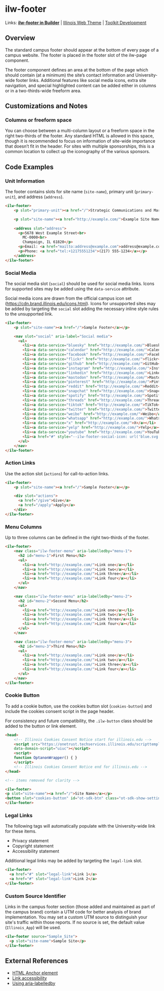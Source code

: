 # ilw-footer

Links: **[ilw-footer in Builder](https://builder3.toolkit.illinois.edu/component/ilw-footer/index.html)** |
[Illinois Web Theme](https://webtheme.illinois.edu/) |
[Toolkit Development](https://github.com/web-illinois/toolkit-management)

## Overview

The standard campus footer should appear at the bottom of every page of a campus website. The footer is placed in the footer slot of the ilw-page component.

The footer component defines an area at the bottom of the page which should contain (at a minimum) the site’s contact information and University-wide footer links. Additional features like social media icons, extra site navigation, and special highlighted content can be added either in columns or in a two-thirds-wide freeform area.

## Customizations and Notes

### Columns or freeform space

You can choose between a multi-column layout or a freeform space in the right two-thirds of the footer.
Any standard HTML is allowed in this space, though it is recommended to focus on information of site-wide importance that doesn’t fit in the header.
For sites with multiple sponsorships, this is a common location to collect up the iconography of the various sponsors.

## Code Examples

### Unit Information

The footer contains slots for site name (`site-name`), primary unit (`primary-unit`), and address (`address`).

```html
<ilw-footer>
    <p slot="primary-unit"><a href="/">Strategic Communications and Marketing</a></p>

    <p slot="site-name"><a href="http://example.com/">Example Site Name</a></p>
    
    <address slot="address">
      <p>5678 West Example Street<br>
        MC-0000<br>
        Champaign, IL 61820</p>
      <p>Email: <a href="mailto:address@example.com">address@example.com</a></p>
      <p>Phone: <a href="tel:+12175551234">(217) 555-1234</a></p>
    </address>
</ilw-footer>
```

### Social Media

The social media slot (`social`) should be used for social media links. Icons for supported sites may be added using the `data-service` attribute.

Social media icons are drawn from the official campus icon set (<https://cdn.brand.illinois.edu/icons.html>).
Icons for unsupported sites may be added by targeting the `social` slot adding the necessary inline style rules to the unsupported link.

```html
<ilw-footer>
    <p slot="site-name"><a href="/">Sample Footer</a></p>

    <nav slot="social" aria-label="Social media">
      <ul>
        <li><a data-service="bluesky" href="http://example.com/">Bluesky</a></li>
        <li><a data-service="calendar" href="http://example.com/">Calendar</a></li>
        <li><a data-service="facebook" href="http://example.com/">Facebook</a></li>
        <li><a data-service="flickr" href="http://example.com/">flickr</a></li>
        <li><a data-service="github" href="http://example.com/">GitHub</a></li>
        <li><a data-service="instagram" href="http://example.com/">Instagram</a></li>
        <li><a data-service="linkedin" href="http://example.com/">LinkedIn</a></li>
        <li><a data-service="mastodon" href="http://example.com/">Mastodon</a></li>
        <li><a data-service="pinterest" href="http://example.com/">Pinterest</a></li>
        <li><a data-service="reddit" href="http://example.com/">Reddit</a></li>
        <li><a data-service="snapchat" href="http://example.com/">Snapchat</a></li>
        <li><a data-service="spotify" href="http://example.com/">Spotify</a></li>
        <li><a data-service="threads" href="http://example.com/">Threads</a></li>
        <li><a data-service="tiktok" href="http://example.com/">TikTok</a></li>
        <li><a data-service="twitter" href="http://example.com/">Twitter</a></li>
        <li><a data-service="weibo" href="http://example.com/">Weibo</a></li>
        <li><a data-service="whatsapp" href="http://example.com/">WhatsApp</a></li>
        <li><a data-service="x" href="http://example.com/">X</a></li>
        <li><a data-service="yelp" href="http://example.com/">Yelp</a></li>
        <li><a data-service="youtube" href="http://example.com/">YouTube</a></li>
        <li><a href="#" style="--ilw-footer-social-icon: url('blue.svg'); --ilw-footer-social-icon-hover: url('orange.svg');">Custom Site</a></li>  
      </ul>
    </nav>
</ilw-footer>
```

### Action Links

Use the action slot (`actions`) for call-to-action links.

```html
<ilw-footer>
    <p slot="site-name"><a href="/">Sample Footer</a></p>

    <div slot="actions">
      <a href="/give">Give</a>
      <a href="/apply">Apply</a>
    </div>
</ilw-footer>
```

### Menu Columns

Up to three columns can be defined in the right two-thirds of the footer.

```html
<ilw-footer>
    <nav class="ilw-footer-menu" aria-labelledby="menu-1">
      <h2 id="menu-1">First Menu</h2>
      <ul>
        <li><a href="http://example.com/">Link one</a></li>
        <li><a href="http://example.com/">Link two</a></li>
        <li><a href="http://example.com/">Link three</a></li>
        <li><a href="http://example.com/">Link four</a></li>
      </ul>
    </nav>

    <nav class="ilw-footer-menu" aria-labelledby="menu-2">
      <h2 id="menu-2">Second Menu</h2>
      <ul>
        <li><a href="http://example.com/">Link one</a></li>
        <li><a href="http://example.com/">Link two</a></li>
        <li><a href="http://example.com/">Link three</a></li>
        <li><a href="http://example.com/">Link four</a></li>
      </ul>
    </nav>

    <nav class="ilw-footer-menu" aria-labelledby="menu-3">
      <h2 id="menu-3">Third Menu</h2>
      <ul>
        <li><a href="http://example.com/">Link one</a></li>
        <li><a href="http://example.com/">Link two</a></li>
        <li><a href="http://example.com/">Link three</a></li>
        <li><a href="http://example.com/">Link four</a></li>
      </ul>
    </nav>
</ilw-footer>
```

### Cookie Button

To add a cookie button, use the cookies button slot (`cookies-button`) and include the cookies consent script in the page header.

For consistency and future compatibility, the `.ilw-button` class should be added to the button or link element.

```html
<head>
    <!-- Illinois Cookies Consent Notice start for illinois.edu -->
    <script src="https://onetrust.techservices.illinois.edu/scripttemplates/otSDKStub.js" id="cookie-js"
    data-domain-script="uiuc"></script>
    <script>
    function OptanonWrapper() { }
    </script>
    <!-- Illinois Cookies Consent Notice end for illinois.edu -->
</head>

<!-- items removed for clarity -->

<ilw-footer>
<p slot="site-name"><a href="/">Site Name</a></p>
<button slot="cookies-button" id="ot-sdk-btn" class="ot-sdk-show-settings ilw-button">About Cookies</button>
</ilw-footer>
```

### Legal Links

The following tags will automatically populate with the University-wide link for these items.

- Privacy statement
- Copyright statement
- Accessibility statement

Additional legal links may be added by targeting the `legal-link` slot.

```html
<ilw-footer>
  <a href="#" slot="legal-link">Link 1</a>
  <a href="#" slot="legal-link">Link 2</a>
</ilw-footer>
```

### Custom Source Identifier

Links in the campus footer section (those added and maintained as part of the campus brand) contain a UTM code for better analysis of brand implementation. You may set a custom UTM source to distinguish your site's traffic within those reports. If no source is set, the default value (`Illinois_App`) will be used.

```html
<ilw-footer source="Sample_Site">
  <p slot="site-name">Sample Site</p>
</ilw-footer>
```

## External References

- [HTML Anchor element](https://developer.mozilla.org/en-US/docs/Web/HTML/Element/a)
- [Link accessibility](https://www.w3.org/WAI/WCAG21/Techniques/html/H30.html)
- [Using aria-labelledby](https://www.w3.org/WAI/tutorials/forms/labels/#using-aria-labelledby)
